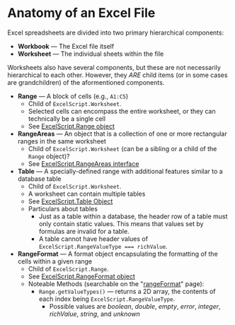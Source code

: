 # Anatomy of an Excel File
Excel spreadsheets are divided into two primary hierarchical components:
- **Workbook** &mdash; The Excel file itself
- **Worksheet** &mdash; The individual sheets within the file

Worksheets also have several components, but these are not necessarily hierarchical to each other. However, they
_ARE_ child items (or in some cases are grandchildren) of the aformentioned components.
- **Range** &mdash; A block of cells (e.g., `A1:C5`)
    - Child of `ExcelScript.Worksheet`.
    - Selected cells can encompass the entire worksheet, or they can technically be a single cell
    - See [ExcelScript.Range object](rangeObject)
- **RangeAreas** &mdash; An object that is a collection of one or more rectangular ranges in the same worksheet
    - Child of `ExcelScript.Worksheet` (can be a sibling or a child of the `Range` object)?
    - See [ExcelScript.RangeAreas interface]()
- **Table** &mdash; A specially-defined range with additional features similar to a database table
    - Child of `ExcelScript.Worksheet`.
    - A worksheet can contain multiple tables
    - See [ExcelScript.Table Object](tableObject)
    - Particulars about tables
        - Just as a table within a database, the header row of a table must only contain static values.
            This means that values set by formulas are invalid for a table.
        - A table cannot have header values of `ExcelScript.RangeValueType === richValue`.
- **RangeFormat** &mdash; A format object encapsulating the formatting of the cells within a given range
    - Child of `ExcelScript.Range`.
    - See [ExcelScript.RangeFormat object](rangeFormat)
    - Noteable Methods (searchable on the "[rangeFormat]" page):
        - `Range.getValueTypes()` &mdash; returns a 2D array, the contents of each index being
             `ExcelScript.RangeValueType`. 
            - Possible values are _boolean_, _double_, _empty_, _error_, _integer_, _richValue_, _string_, and _unknown_

[//]: # (HIDDEN REFERENCES)
[tableObject]: <https://docs.microsoft.com/en-us/javascript/api/office-scripts/excelscript/excelscript.table?view=office-scripts>
[rangeObject]: <https://docs.microsoft.com/en-us/javascript/api/office-scripts/excelscript/excelscript.range?view=office-scripts>
[rangeAreas]: <https://docs.microsoft.com/en-us/javascript/api/office-scripts/excelscript/excelscript.rangeareas?view=office-scripts>
[rangeFormat]: <https://docs.microsoft.com/en-us/javascript/api/office-scripts/excelscript/excelscript.rangeformat?view=office-scripts>